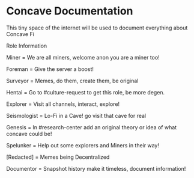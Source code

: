 # Concave Documentation
This tiny space of the internet will be used to document everything about Concave Fi

Role Information


Miner = We are all miners, welcome anon you are a miner too!

Foreman = Give the server a boost!

Surveyor = Memes, do them, create them, be original

Hentai = Go to #culture-request to get this role, be more degen.

Explorer = Visit all channels, interact, explore!

Seismologist = Lo-Fi in a Cave! go visit that cave for real

Genesis = In #research-center add an original theory or idea of what concave could be!

Spelunker = Help out some explorers and Miners in their way!

[Redacted] = Memes being Decentralized

Documentor = Snapshot history make it timeless, document information!

